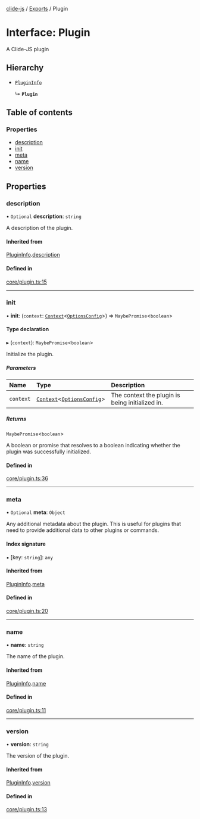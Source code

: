 [clide-js](../README.md) / [Exports](../modules.md) / Plugin

# Interface: Plugin

A Clide-JS plugin

## Hierarchy

- [`PluginInfo`](PluginInfo.md)

  ↳ **`Plugin`**

## Table of contents

### Properties

- [description](Plugin.md#description)
- [init](Plugin.md#init)
- [meta](Plugin.md#meta)
- [name](Plugin.md#name)
- [version](Plugin.md#version)

## Properties

### description

• `Optional` **description**: `string`

A description of the plugin.

#### Inherited from

[PluginInfo](PluginInfo.md).[description](PluginInfo.md#description)

#### Defined in

[core/plugin.ts:15](https://github.com/ryangoree/clide-js/blob/3edecc0/packages/clide-js/src/core/plugin.ts#L15)

___

### init

• **init**: (`context`: [`Context`](../classes/Context.md)\<[`OptionsConfig`](../modules.md#optionsconfig)\>) => `MaybePromise`\<`boolean`\>

#### Type declaration

▸ (`context`): `MaybePromise`\<`boolean`\>

Initialize the plugin.

##### Parameters

| Name | Type | Description |
| :------ | :------ | :------ |
| `context` | [`Context`](../classes/Context.md)\<[`OptionsConfig`](../modules.md#optionsconfig)\> | The context the plugin is being initialized in. |

##### Returns

`MaybePromise`\<`boolean`\>

A boolean or promise that resolves to a boolean indicating
whether the plugin was successfully initialized.

#### Defined in

[core/plugin.ts:36](https://github.com/ryangoree/clide-js/blob/3edecc0/packages/clide-js/src/core/plugin.ts#L36)

___

### meta

• `Optional` **meta**: `Object`

Any additional metadata about the plugin. This is useful for plugins that
need to provide additional data to other plugins or commands.

#### Index signature

▪ [key: `string`]: `any`

#### Inherited from

[PluginInfo](PluginInfo.md).[meta](PluginInfo.md#meta)

#### Defined in

[core/plugin.ts:20](https://github.com/ryangoree/clide-js/blob/3edecc0/packages/clide-js/src/core/plugin.ts#L20)

___

### name

• **name**: `string`

The name of the plugin.

#### Inherited from

[PluginInfo](PluginInfo.md).[name](PluginInfo.md#name)

#### Defined in

[core/plugin.ts:11](https://github.com/ryangoree/clide-js/blob/3edecc0/packages/clide-js/src/core/plugin.ts#L11)

___

### version

• **version**: `string`

The version of the plugin.

#### Inherited from

[PluginInfo](PluginInfo.md).[version](PluginInfo.md#version)

#### Defined in

[core/plugin.ts:13](https://github.com/ryangoree/clide-js/blob/3edecc0/packages/clide-js/src/core/plugin.ts#L13)
